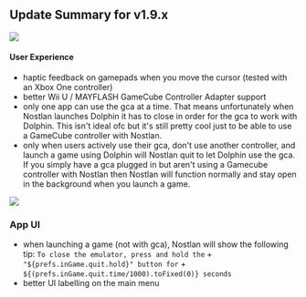 ## Update Summary for v1.9.x

<p><a href="https://raw.githubusercontent.com/quinton-ashley/nostlan-screenshots/master/gcn.png">
<img src="https://raw.githubusercontent.com/quinton-ashley/nostlan-screenshots/master/gcn_LQ.png">
</a></p>

#### User Experience

- haptic feedback on gamepads when you move the cursor (tested with an Xbox One controller)
- better Wii U / MAYFLASH GameCube Controller Adapter support
- only one app can use the gca at a time. That means unfortunately when Nostlan launches Dolphin it has to close in order for the gca to work with Dolphin. This isn't ideal ofc but it's still pretty cool just to be able to use a GameCube controller with Nostlan.
- only when users actively use their gca, don't use another controller, and launch a game using Dolphin will Nostlan quit to let Dolphin use the gca. If you simply have a gca plugged in but aren't using a Gamecube controller with Nostlan then Nostlan will function normally and stay open in the background when you launch a game.

![](https://camo.githubusercontent.com/13132416c2cbed600fa668a9ee325218dba290be/687474703a2f2f692e696d6775722e636f6d2f676762596538762e706e67)

### App UI

- when launching a game (not with gca), Nostlan will show the following tip:
  `To close the emulator, press and hold the` +
  `"${prefs.inGame.quit.hold}" button for` +
  `${(prefs.inGame.quit.time/1000).toFixed(0)} seconds`
- better UI labelling on the main menu
